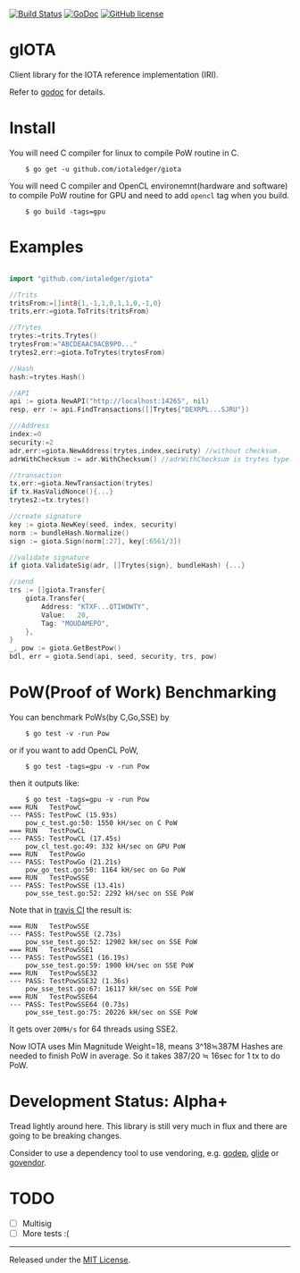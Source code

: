 [![Build Status](https://travis-ci.org/iotaledger/iota.lib.go.svg?branch=master)](https://travis-ci.org/iotaledger/iota.lib.go)
[![GoDoc](https://godoc.org/github.com/iotaledger/iota.lib.go?status.svg)](https://godoc.org/github.com/iotaledger/iota.lib.go)
[![GitHub license](https://img.shields.io/badge/license-MIT-blue.svg)](https://raw.githubusercontent.com/iotaledger/iota.lib.go/master/LICENSE)


gIOTA
=====

Client library for the IOTA reference implementation (IRI).

Refer to [godoc](https://godoc.org/github.com/iotaledger/iota.lib.go) for details.

Install
====

You will need C compiler for linux to compile PoW routine in C.

```
    $ go get -u github.com/iotaledger/giota
```

You will need C compiler and OpenCL environemnt(hardware and software)  to compile PoW routine for GPU 
and need to add `opencl` tag when you build.

```
	$ go build -tags=gpu
```

Examples
====

```go

import "github.com/iotaledger/giota"

//Trits
tritsFrom:=[]int8{1,-1,1,0,1,1,0,-1,0}
trits,err:=giota.ToTrits(tritsFrom)

//Trytes
trytes:=trits.Trytes()
trytesFrom:="ABCDEAAC9ACB9PO..."
trytes2,err:=giota.ToTrytes(trytesFrom)

//Hash
hash:=trytes.Hash()

//API
api := giota.NewAPI("http://localhost:14265", nil)
resp, err := api.FindTransactions([]Trytes{"DEXRPL...SJRU"})

///Address
index:=0
security:=2
adr,err:=giota.NewAddress(trytes,index,seciruty) //without checksum.
adrWithChecksum := adr.WithChecksum() //adrWithChecksum is trytes type.

//transaction
tx,err:=giota.NewTransaction(trytes)
if tx.HasValidNonce(){...}
trytes2:=tx.trytes()

//create signature
key := giota.NewKey(seed, index, security)
norm := bundleHash.Normalize()
sign := giota.Sign(norm[:27], key[:6561/3])

//validate signature
if giota.ValidateSig(adr, []Trytes{sign}, bundleHash) {...}

//send
trs := []giota.Transfer{
	giota.Transfer{
		Address: "KTXF...QTIWOWTY",
		Value:   20,
		Tag: "MOUDAMEPO",
	},
}
_, pow := giota.GetBestPow()
bdl, err = giota.Send(api, seed, security, trs, pow)
```

PoW(Proof of Work) Benchmarking
====

You can benchmark PoWs(by C,Go,SSE) by

```
    $ go test -v -run Pow
```

or if you want to add OpenCL PoW,

```
    $ go test -tags=gpu -v -run Pow
```

then it outputs like:

```
	$ go test -tags=gpu -v -run Pow
=== RUN   TestPowC
--- PASS: TestPowC (15.93s)
	pow_c_test.go:50: 1550 kH/sec on C PoW
=== RUN   TestPowCL
--- PASS: TestPowCL (17.45s)
	pow_cl_test.go:49: 332 kH/sec on GPU PoW
=== RUN   TestPowGo
--- PASS: TestPowGo (21.21s)
	pow_go_test.go:50: 1164 kH/sec on Go PoW
=== RUN   TestPowSSE
--- PASS: TestPowSSE (13.41s)
	pow_sse_test.go:52: 2292 kH/sec on SSE PoW
```

Note that in [travis CI](https://travis-ci.org/iotaledger/iota.lib.go/jobs/227452499)
the result is:

```
=== RUN   TestPowSSE
--- PASS: TestPowSSE (2.73s)
	pow_sse_test.go:52: 12902 kH/sec on SSE PoW
=== RUN   TestPowSSE1
--- PASS: TestPowSSE1 (16.19s)
	pow_sse_test.go:59: 1900 kH/sec on SSE PoW
=== RUN   TestPowSSE32
--- PASS: TestPowSSE32 (1.36s)
	pow_sse_test.go:67: 16117 kH/sec on SSE PoW
=== RUN   TestPowSSE64
--- PASS: TestPowSSE64 (0.73s)
	pow_sse_test.go:75: 20226 kH/sec on SSE PoW
```

It gets over `20MH/s` for 64 threads using SSE2.

Now IOTA uses Min Magnitude Weight=18, means 
3^18≒387M Hashes are needed to finish PoW in average.
So it takes 387/20 ≒ 16sec for 1 tx to do PoW.


Development Status: Alpha+
=========================

Tread lightly around here. This library is still very much
in flux and there are going to be breaking changes.

Consider to use a dependency tool to use vendoring,
e.g. [godep](https://github.com/tools/godep), [glide](https://github.com/Masterminds/glide) or [govendor](https://github.com/kardianos/govendor).


TODO
=========================

* [ ] Multisig
* [ ] More tests :(

<hr>

Released under the [MIT License](LICENSE).
